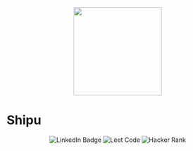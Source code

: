 
<div id="header" align="center">
  <img src="https://media.giphy.com/media/GRVM7bxdn7yEFWTN6i/giphy.gif" width="200"/>
</div>

<h1> Shipu </h1> 

<div id="badges" align="center">
  <img src="https://img.shields.io/badge/LinkedIn-blue?style=for-the-badge&logo=linkedin&logoColor=white" alt="LinkedIn Badge"/>
  <img src="https://img.shields.io/badge/leetcode-red?style=for-the-badge&logo=leetcode&logoColor=white" alt="Leet Code"/>
  <img src="https://img.shields.io/badge/hackerrank-green?style=for-the-badge&logo=hackerrank&logoColor=white" alt="Hacker Rank"/>
</div>
